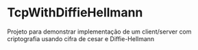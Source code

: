 # TcpWithDiffieHellmann
Projeto para demonstrar implementação de um client/server com criptografia usando cifra de cesar e Diffie-Hellmann
